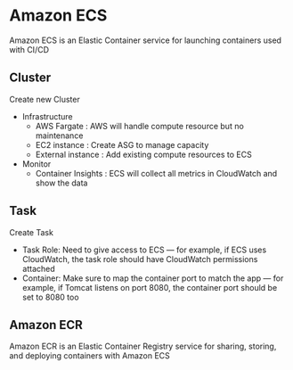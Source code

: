 # Amazon ECS
Amazon ECS is an Elastic Container service for launching containers used with CI/CD

## Cluster
Create new Cluster
- Infrastructure
  - AWS Fargate : AWS will handle compute resource but no maintenance
  - EC2 instance : Create ASG to manage capacity
  - External instance : Add existing compute resources to ECS
- Monitor
  - Container Insights : ECS will collect all metrics in CloudWatch and show the data
 
## Task
 Create Task
 - Task Role: Need to give access to ECS — for example, if ECS uses CloudWatch, the task role should have CloudWatch permissions attached
 - Container: Make sure to map the container port to match the app — for example, if Tomcat listens on port 8080, the container port should be set to 8080 too

## Amazon ECR
Amazon ECR is an Elastic Container Registry service for sharing, storing, and deploying containers with Amazon ECS
